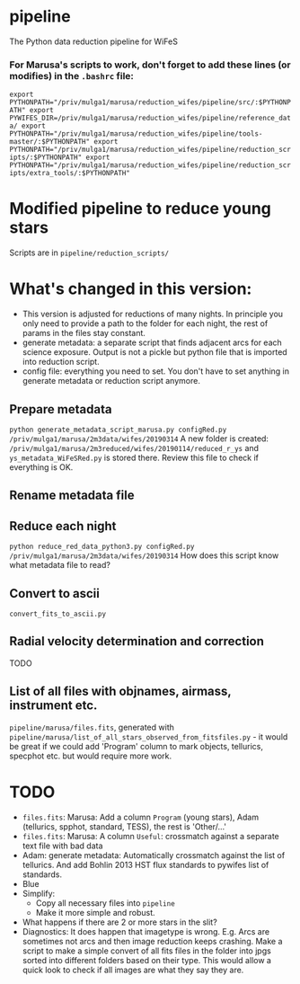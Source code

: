 # pipeline
The Python data reduction pipeline for WiFeS

### For Marusa's scripts to work, don't forget to add these lines (or modifies) in the `.bashrc` file:
`export PYTHONPATH="/priv/mulga1/marusa/reduction_wifes/pipeline/src/:$PYTHONPATH"
export PYWIFES_DIR=/priv/mulga1/marusa/reduction_wifes/pipeline/reference_data/
export PYTHONPATH="/priv/mulga1/marusa/reduction_wifes/pipeline/tools-master/:$PYTHONPATH"
export PYTHONPATH="/priv/mulga1/marusa/reduction_wifes/pipeline/reduction_scripts/:$PYTHONPATH"
export PYTHONPATH="/priv/mulga1/marusa/reduction_wifes/pipeline/reduction_scripts/extra_tools/:$PYTHONPATH"`

# Modified pipeline to reduce young stars
Scripts are in `pipeline/reduction_scripts/`

# What's changed in this version:
- This version is adjusted for reductions of many nights. In principle you only need to provide a path to the folder for each night, the rest of params in the files stay constant.
- generate metadata: a separate script that finds adjacent arcs for each science exposure. Output is not a pickle but python file that is imported into reduction script.
- config file: everything you need to set. You don't have to set anything in generate metadata or reduction script anymore.
## Prepare metadata
`python generate_metadata_script_marusa.py configRed.py /priv/mulga1/marusa/2m3data/wifes/20190314`
A new folder is created:
`/priv/mulga1/marusa/2m3reduced/wifes/20190114/reduced_r_ys` and `ys_metadata_WiFeSRed.py` is stored there. Review this file to check if everything is OK.
## Rename metadata file
## Reduce each night
`python reduce_red_data_python3.py configRed.py /priv/mulga1/marusa/2m3data/wifes/20190314`
How does this script know what metadata file to read?
## Convert to ascii
`convert_fits_to_ascii.py`
## Radial velocity determination and correction
TODO
## List of all files with objnames, airmass, instrument etc.
`pipeline/marusa/files.fits`, generated with `pipeline/marusa/list_of_all_stars_observed_from_fitsfiles.py` - it would be great if we could add 'Program' column to mark objects, tellurics, specphot etc. but would require more work.

# TODO
- `files.fits`: Marusa: Add a column `Program` (young stars), Adam (tellurics, spphot, standard, TESS), the rest is 'Other/...'
- `files.fits`: Marusa: A column `Useful`: crossmatch against a separate text file with bad data
- Adam: generate metadata: Automatically crossmatch against the list of tellurics. And add Bohlin 2013 HST flux standards to pywifes list of standards.
- Blue
- Simplify:
  - Copy all necessary files into `pipeline`
  - Make it more simple and robust.
- What happens if there are 2 or more stars in the slit?
- Diagnostics: It does happen that imagetype is wrong. E.g. Arcs are sometimes not arcs and then image reduction keeps crashing. Make a script to make a simple convert of all fits files in the folder into jpgs sorted into different folders based on their type. This would allow a quick look to check if all images are what they say they are.
